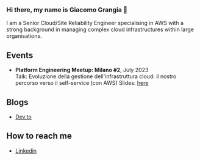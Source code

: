 ### Hi there, my name is Giacomo Grangia 👋

I am a Senior Cloud/Site Reliability Engineer specialising in AWS with a strong background in managing complex cloud infrastructures within large organisations.


## Events

- **Platform Engineering Meetup: Milano #2**, July 2023  
  Talk: Evoluzione della gestione dell'infrastruttura cloud: il nostro percorso verso il self-service (con AWS)
  Slides: [here](https://github.com/ggrangia/PlatformEngineeringMilano-2023-07-13)

## Blogs
- [Dev.to](https://dev.to/giacomograngia)


## How to reach me
- [Linkedin](https://www.linkedin.com/in/giacomo-grangia/)

<!--
**ggrangia/ggrangia** is a ✨ _special_ ✨ repository because its `README.md` (this file) appears on your GitHub profile.

Here are some ideas to get you started:

- 🔭 I’m currently working on ...
- 🌱 I’m currently learning ...
- 👯 I’m looking to collaborate on ...
- 🤔 I’m looking for help with ...
- 💬 Ask me about ...
- 📫 How to reach me: ...
- 😄 Pronouns: ...
- ⚡ Fun fact: ...
-->
